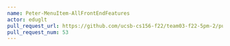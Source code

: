 ```yaml
---
name: Peter-MenuItem-AllFrontEndFeatures
actor: eduglt
pull_request_url: https://github.com/ucsb-cs156-f22/team03-f22-5pm-2/pull/53
pull_request_num: 53
---
```

